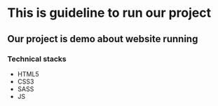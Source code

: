 # This is guideline to run our project

## Our project is demo about website running

### Technical stacks
- HTML5
- CSS3
- SASS
- JS